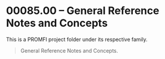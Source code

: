 # 00085.00 – General Reference Notes and Concepts

This is a PROMFI project folder under its respective family.

> General Reference Notes and Concepts.
